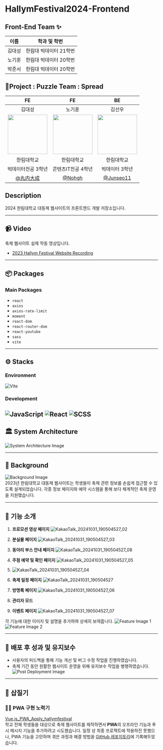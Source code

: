 # HallymFestival2024-Frontend


## Front-End Team ✨
| 이름  |  학과 및 학번 | 
|-------|--------|
| 김대성 |  한림대 빅데이터 21학번 |
| 노기훈 | 한림대 빅데이터 20학번 |
| 박준서 | 한림대 빅데이터 20학번 |


## 🥕Project : Puzzle Team : Spread
|FE | FE | BE |
| :---: | :---: | :---: |
| 김대성 | 노기훈 | 김선우 |
|  <img width="130px" src="https://avatars.githubusercontent.com/u/126559845?v=4" /> |  <img width="130px" src="https://avatars.githubusercontent.com/u/131854855?v=4" /> |  <img width="130px" src="https://avatars.githubusercontent.com/u/114386406?v=4" /> |
| 한림대학교 | 한림대학교 | 한림대학교|
| 빅데이터전공 3학년 | 콘텐츠IT전공 4학년 | 빅데이터 3학년|
| [@丸内大成](https://github.com/Kimxxunu)|[@Nohgh](https://github.com/Nohgh)|[@Junseo11](https://github.com/Junseo11)|

## Description
2024 한림대학교 대동제 웹사이트의 프론트엔드 개발 저장소입니다. 

---

## 📹 Video  
축제 웹사이트 실제 작동 영상입니다.  
- [2023 Hallym Festival Website Recording](video_url_here)

---

## 📦 Packages
### Main Packages
- `react`
- `axios`
- `axios-rate-limit`
- `moment`
- `react-dom`
- `react-router-dom`
- `react-youtube`
- `sass`
- `vite`
---

## ⚙️ Stacks
### Environment
![Vite](https://img.shields.io/badge/Vite-646CFF?style=for-the-badge&logo=vite&logoColor=white)

### Development
![JavaScript](https://img.shields.io/badge/JavaScript-F7DF1E?style=for-the-badge&logo=javascript&logoColor=black)
![React](https://img.shields.io/badge/React-61DAFB?style=for-the-badge&logo=react&logoColor=black)
![SCSS](https://img.shields.io/badge/SCSS-CC6699?style=for-the-badge&logo=sass&logoColor=white)
---

## 🏛 System Architecture
![System Architecture Image](system_architecture_image_url_here)

---

## 🎉 Background
![Background Image](background_image_url_here)  
2023년 한림대학교 대동제 웹사이트는 학생들이 축제 관련 정보를 손쉽게 접근할 수 있도록 설계되었습니다. 각종 정보 페이지와 예약 시스템을 통해 보다 체계적인 축제 운영을 지원했습니다.

---

## 📝 기능 소개
1. **프로모션 영상 페이지**
   ![KakaoTalk_20241031_190504527_02](https://github.com/user-attachments/assets/015779bc-b689-42eb-b769-d3f905cad879)

3. **분실물 페이지**
![KakaoTalk_20241031_190504527_03](https://github.com/user-attachments/assets/6631d53a-6d90-4e57-91f4-b09cfd1549d4)

4. **동아리 부스 안내 페이지**
   ![KakaoTalk_20241031_190504527_08](https://github.com/user-attachments/assets/8447f499-951a-40b7-a04b-7e24516f839e)

5. **주점 예약 및 확인 페이지**
   ![KakaoTalk_20241031_190504527_05](https://github.com/user-attachments/assets/0c1d5219-1253-42a0-b36e-b9fb31483f96)

7. ![KakaoTalk_20241031_190504527_04](https://github.com/user-attachments/assets/a9ae5ecd-42c3-4553-9615-60bfa3829a27)

8. **축제 일정 페이지**
   ![KakaoTalk_20241031_190504527](https://github.com/user-attachments/assets/30edc447-9fc2-49e9-b7fb-136db420cfa2)

10. **방명록 페이지**
![KakaoTalk_20241031_190504527_06](https://github.com/user-attachments/assets/38f4f6db-6385-4430-9bb1-75c2a116461d)

11. **관리자 모드**

12. **이벤트 페이지**
![KakaoTalk_20241031_190504527_07](https://github.com/user-attachments/assets/5952df14-1528-41c6-8530-568cf821571c)

각 기능에 대한 이미지 및 설명을 추가하여 상세히 보여줍니다.
![Feature Image 1](feature_image_url_1_here)
![Feature Image 2](feature_image_url_2_here)

---

## 🚀 배포 후 성과 및 유지보수
- 사용자의 피드백을 통해 기능 개선 및 버그 수정 작업을 진행하였습니다.
- 축제 기간 동안 원활한 웹사이트 운영을 위해 유지보수 작업을 병행하였습니다.
![Post Deployment Image](post_deployment_image_url_here)

---

## 🫡 삽질기
### 🏃🏻 PWA 구현 노력기
[Vue.js_PWA_Apply_hallymfestival](https://github.com/osohyun0224/Vue.js_PWA_Apply_hallymfestival)  
학교 전체 학생들을 대상으로 축제 웹사이트를 제작하면서 **PWA**의 오프라인 기능과 푸시 메시지 기능을 추가하려고 시도했습니다. 일정 상 최종 프로젝트에 적용하진 못했으나, PWA 기능을 고민하며 겪은 과정과 해결 방법을 [GitHub 레포지토리](https://github.com/osohyun0224/Vue.js_PWA_Apply_hallymfestival)에 기록해두었습니다.
